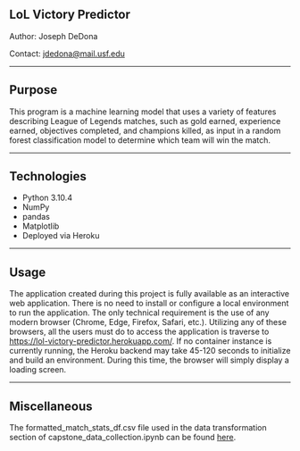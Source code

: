 ## LoL Victory Predictor

Author: Joseph DeDona

Contact: jdedona@mail.usf.edu

____

## Purpose

This program is a machine learning model that uses a variety of features describing League of Legends matches, such as gold earned, experience earned, objectives completed, and champions killed, as input in a random forest classification model to determine which team will win the match.

____

## Technologies

- Python 3.10.4
- NumPy
- pandas
- Matplotlib
- Deployed via Heroku
____

## Usage

The application created during this project is fully available as an interactive web application. There is no need to install or configure a local environment to run the application. The only technical requirement is the use of any modern browser (Chrome, Edge, Firefox, Safari, etc.). Utilizing any of these browsers, all the users must do to access the application is traverse to https://lol-victory-predictor.herokuapp.com/. If no container instance is currently running, the Heroku backend may take 45-120 seconds to initialize and build an environment. During this time, the browser will simply display a loading screen.
____
## Miscellaneous

The formatted_match_stats_df.csv file used in the data transformation section of capstone_data_collection.ipynb can be found [here](https://drive.google.com/file/d/1kDTr6R6AHUC-gtY-j3DzY0gzCBepBDMA/view?usp=sharing).
